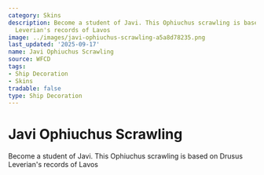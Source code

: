 ```yaml
---
category: Skins
description: Become a student of Javi. This Ophiuchus scrawling is based on Drusus
  Leverian's records of Lavos
image: ../images/javi-ophiuchus-scrawling-a5a8d78235.png
last_updated: '2025-09-17'
name: Javi Ophiuchus Scrawling
source: WFCD
tags:
- Ship Decoration
- Skins
tradable: false
type: Ship Decoration
---
```


# Javi Ophiuchus Scrawling

Become a student of Javi. This Ophiuchus scrawling is based on Drusus Leverian's records of Lavos

